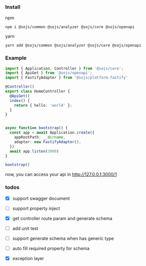 ### Install

npm

```
npm i @sojs/common @sojs/analyzer @sojs/core @sojs/openapi
```

yarn

```
yarn add @sojs/common @sojs/analyzer @sojs/core @sojs/openapi
```

### Example

```typescript
import { Application, Controller } from '@sojs/core';
import { ApiGet } from '@sojs/openapi';
import { FastifyAdapter } from '@sojs/platform-fastify' 

@Controller()
export class HomeController {
  @ApiGet()
  index() {
    return { hello: 'world' };
  }
}


async function bootstrap() {
  const app = await Application.create({
    appRootPath: __dirname,
    adapter: new FastifyAdapter(),
  })
  await app.listen(3000)
}

bootstrap()
```

now, you can access your api in http://127.0.0.1:3000/1

### todos

- [x] support swagger document
- [ ] support property inject
- [x] get controller route param and generate schema
- [ ] add unit test
- [ ] support generate schema when has generic type
- [ ] auto fill required property for schema
- [x] exception layer

